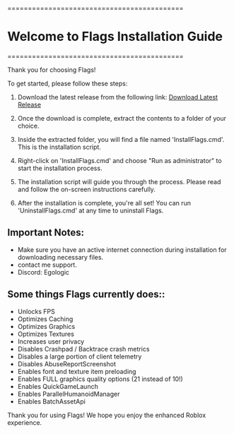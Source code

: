 ===========================================
# Welcome to Flags Installation Guide
===========================================

Thank you for choosing Flags!

To get started, please follow these steps:

1. Download the latest release from the following link:
   [Download Latest Release]([https://github.com/Exodo0/Unlocker-Roblox/releases/tag/Releases])

2. Once the download is complete, extract the contents to a folder of your choice.

3. Inside the extracted folder, you will find a file named 'InstallFlags.cmd'. This is the installation script.

4. Right-click on 'InstallFlags.cmd' and choose "Run as administrator" to start the installation process.

5. The installation script will guide you through the process. Please read and follow the on-screen instructions carefully.

6. After the installation is complete, you're all set! You can run 'UninstallFlags.cmd' at any time to uninstall Flags.

## Important Notes:
- Make sure you have an active internet connection during installation for downloading necessary files.
- contact me support.
- Discord: Egologic

## Some things Flags currently does::
- Unlocks FPS
- Optimizes Caching
- Optimizes Graphics
- Optimizes Textures
- Increases user privacy
- Disables Crashpad / Backtrace crash metrics
- Disables a large portion of client telemetry
- Disables AbuseReportScreenshot
- Enables font and texture item preloading
- Enables FULL graphics quality options (21 instead of 10!)
- Enables QuickGameLaunch
- Enables ParallelHumanoidManager
- Enables BatchAssetApi

Thank you for using Flags!
We hope you enjoy the enhanced Roblox experience.
